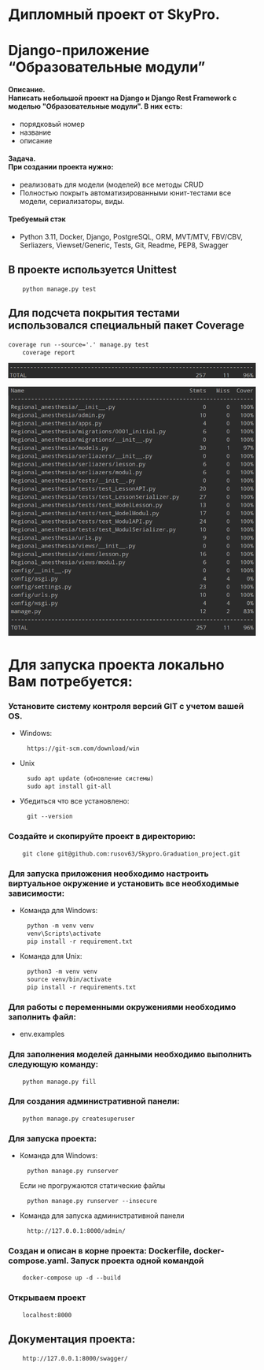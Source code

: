 # Дипломный проект от SkyPro. 
# Django-приложение “Образовательные модули”

#### Описание.<br> Написать небольшой проект на Django и Django Rest Framework с моделью "Образовательные модули". В них есть:
- порядковый номер
- название
- описание

#### Задача. <br>При создании проекта нужно: <br>
- реализовать для модели (моделей) все методы CRUD
- Полностью покрыть автоматизированными юнит-тестами все модели, сериализаторы, виды.

#### Требуемый стэк
- Python 3.11, Docker, Django, PostgreSQL, ORM, MVT/MTV, FBV/CBV, Serliazers, Viewset/Generic, Tests, Git, Readme, PEP8, Swagger



## В проекте используется Unittest

		python manage.py test

## Для подсчета покрытия тестами использовался специальный пакет Coverage

	coverage run --source='.' manage.py test
        coverage report

![img_3.png](screen%2Fimg_3.png)

![img.png](screen%2Fimg.png)


# Для запуска проекта локально Вам потребуется:

### Установите систему контроля версий GIT с учетом вашей OS.

- Windows:

		https://git-scm.com/download/win
- Unix 

		sudo apt update (обновление системы)
        sudo apt install git-all

- Убедиться что все установлено:
            
        git --version

### Создайте и скопируйте проект в директорию:

		git clone git@github.com:rusov63/Skypro.Graduation_project.git

### Для запуска приложения необходимо настроить виртуальное окружение и установить все необходимые зависимости:

- Команда для Windows:

        python -m venv venv
        venv\Scripts\activate
		pip install -r requirement.txt

- Команда для Unix:

		python3 -m venv venv
        source venv/bin/activate 
        pip install -r requirements.txt

### Для работы с переменными окружениями необходимо заполнить файл:

- env.examples

### Для заполнения моделей данными необходимо выполнить следующую команду:

		python manage.py fill

### Для создания административной панели:

		python manage.py createsuperuser

### Для запуска проекта:

- Команда для Windows:

		python manage.py runserver
	Если не прогружаются статические файлы

		python manage.py runserver --insecure 

- Команда для запуска административной панели
 
		http://127.0.0.1:8000/admin/

### Создан и описан в корне проекта: Dockerfile, docker-compose.yaml. Запуск проекта одной командой

		docker-compose up -d --build

### Открываем проект

		localhost:8000
## Документация проекта: 

		http://127.0.0.1:8000/swagger/
